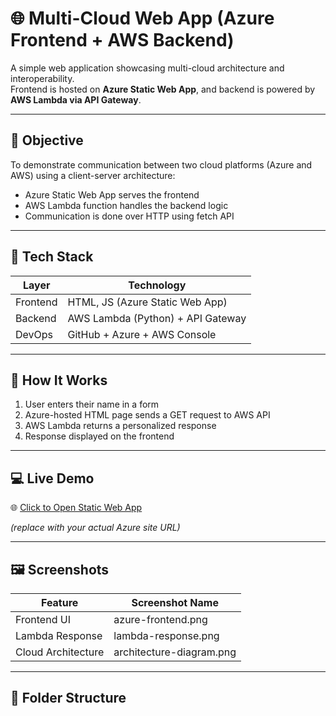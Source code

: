 # 🌐 Multi-Cloud Web App (Azure Frontend + AWS Backend)

A simple web application showcasing multi-cloud architecture and interoperability.  
Frontend is hosted on **Azure Static Web App**, and backend is powered by **AWS Lambda via API Gateway**.

---

## 🎯 Objective

To demonstrate communication between two cloud platforms (Azure and AWS) using a client-server architecture:
- Azure Static Web App serves the frontend
- AWS Lambda function handles the backend logic
- Communication is done over HTTP using fetch API

---

## 🧱 Tech Stack

| Layer       | Technology                    |
|-------------|-------------------------------|
| Frontend    | HTML, JS (Azure Static Web App) |
| Backend     | AWS Lambda (Python) + API Gateway |
| DevOps      | GitHub + Azure + AWS Console   |

---

## 🧪 How It Works

1. User enters their name in a form
2. Azure-hosted HTML page sends a GET request to AWS API
3. AWS Lambda returns a personalized response
4. Response displayed on the frontend

---

## 💻 Live Demo

🌐 [Click to Open Static Web App](https://your-azure-url-here)

*(replace with your actual Azure site URL)*

---

## 🖼️ Screenshots

| Feature             | Screenshot Name              |
|---------------------|------------------------------|
| Frontend UI         | azure-frontend.png           |
| Lambda Response     | lambda-response.png          |
| Cloud Architecture  | architecture-diagram.png     |

---

## 📂 Folder Structure

